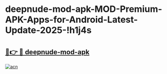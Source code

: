 # deepnude-mod-apk-MOD-Premium-APK-Apps-for-Android-Latest-Update-2025-!h1j4s

# <h2><a href="https://zwl2lw.esa.edu.pl?title=deepnude-mod-apk&ref=h1j4s">🔗👉 🔴 deepnude-mod-apk</a></h2>

[![acn](https://github.com/user-attachments/assets/0f9c940e-d8b0-45ae-aac7-cd30a18b3e1c)](https://zwl2lw.esa.edu.pl?title=deepnude-mod-apk&ref=h1j4s)

